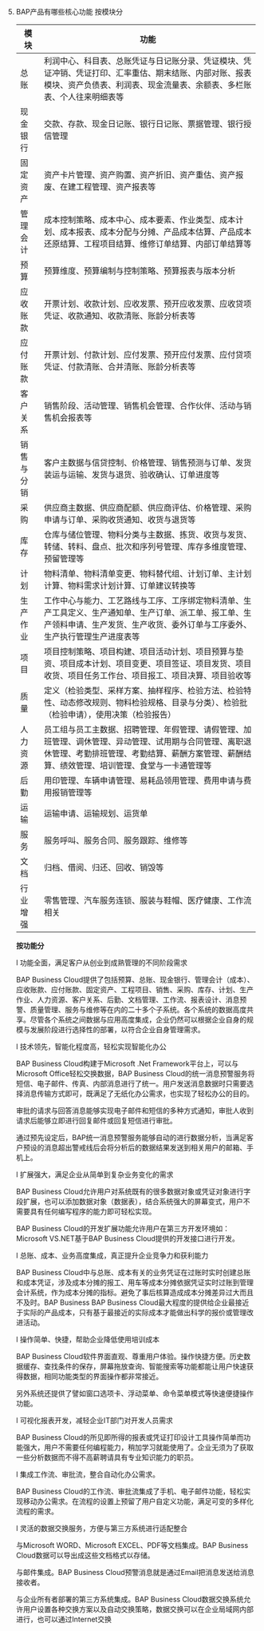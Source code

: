 5. BAP产品有哪些核心功能
   按模块分

   | **模块**   | **功能**                                                     |
   | ---------- | ------------------------------------------------------------ |
   | 总账       | 利润中心、科目表、总账凭证与日记账分录、凭证模块、凭证冲销、凭证打印、汇率重估、期末结账、内部对账、报表模块、资产负债表、利润表、现金流量表、余额表、多栏账表、个人往来明细表等 |
   | 现金银行   | 交款、存款、现金日记账、银行日记账、票据管理、银行授信管理   |
   | 固定资产   | 资产卡片管理、资产购置、资产折旧、资产重估、资产报废、在建工程管理、资产报表等 |
   | 管理会计   | 成本控制策略、成本中心、成本要素、作业类型、成本计划、成本报表、成本分配与分摊、产品成本估算、产品成本还原结算、工程项目结算、维修订单结算、内部订单结算等 |
   | 预算       | 预算维度、预算编制与控制策略、预算报表与版本分析             |
   | 应收账款   | 开票计划、收款计划、应收发票、预开应收发票、应收贷项凭证、收款通知、收款清账、账龄分析表等 |
   | 应付账款   | 开票计划、付款计划、应付发票、预开应付发票、应付贷项凭证、付款清账、合并清账、账龄分析表等 |
   | 客户关系   | 销售阶段、活动管理、销售机会管理、合作伙伴、活动与销售机会报表等 |
   | 销售与分销 | 客户主数据与信贷控制、价格管理、销售预测与订单、发货装运与运输、发货与退货、验收确认、订单进度等 |
   | 采购       | 供应商主数据、供应商配额、供应商评估、价格管理、采购申请与订单、采购收货通知、收货与退货等 |
   | 库存       | 仓库与储位管理、物料分类与主数据、拣货、收货与发货、转储、转料、盘点、批次和序列号管理、库存多维度管理、预留管理等 |
   | 计划       | 物料清单、物料清单变更、物料替代组、计划订单、主计划计算、物料需求计划计算、订单建议转换等 |
   | 生产作业   | 工作中心与能力、工艺路线与工序、工序绑定物料清单、生产工具定义、生产通知单、生产订单、派工单、报工单、生产领料申请、生产发货、生产收货、委外订单与工序委外、生产执行管理生产进度表等 |
   | 项目       | 项目控制策略、项目构建、项目活动计划、项目预算与垫资、项目成本计划、项目变更、项目签证、项目发货、项目收货、项目任务工作台、项目报工、项目决算、项目验收等 |
   | 质量       | 定义（检验类型、采样方案、抽样程序、检验方法、检验特性、动态修改规则、物料检验规格、目录与分类）、检验批（检验申请），使用决策（检验报告） |
   | 人力资源   | 员工组与员工主数据、招聘管理、年假管理、请假管理、加班管理、调休管理、异动管理、试用期与合同管理、离职退休管理、考勤排班管理、考勤结算、薪酬方案管理、薪酬结算、绩效管理、培训管理、食堂与一卡通管理等 |
   | 后勤       | 用印管理、车辆申请管理、易耗品领用管理、费用申请与费用报销管理等 |
   | 运输       | 运输申请、运输规划、运货单                                   |
   | 服务       | 服务呼叫、服务合同、服务跟踪、维修等                         |
   | 文档       | 归档、借阅、归还、回收、销毁等                               |
   | 行业增强   | 零售管理、汽车服务连锁、服装与鞋帽、医疗健康、工作流相关     |

      

   **按功能分**

   l  功能全面，满足客户从创业到成熟管理的不同阶段需求

   BAP Business Cloud提供了包括预算、总账、现金银行、管理会计（成本）、应收账款、应付账款、固定资产、工程项目、销售、采购、库存、计划、生产作业、人力资源、客户关系、后勤、文档管理、工作流、报表设计、消息预警、质量管理、服务与维修等在内的二十多个子系统。各个系统的数据高度共享。尽管各个系统之间数据与应用高度集成，企业仍然可以根据企业自身的规模与发展阶段进行选择性的部署，以符合企业自身管理需求。

   l  技术领先，智能化程度高，轻松实现智能化办公

   BAP Business Cloud构建于Microsoft .Net Framework平台上，可以与Microsoft Office轻松交换数据，BAP Business Cloud的统一消息预警服务将短信、电子邮件、传真、内部消息进行了统一。用户发送消息数据时只需要选择消息传输方式即可，既满足了无纸化办公需求，也实现了轻松办公的目的。

   审批的请求与回答消息能够实现电子邮件和短信的多种方式通知，审批人收到请求后能够立即进行回复邮件或回复短信进行审批。

   通过预先设定后，BAP统一消息预警服务能够自动的进行数据分析，当满足客户预设的消息超出警戒线后会将分析后的数据结果发送到相关用户的邮箱、手机上。

   l  扩展强大，满足企业从简单到复杂业务变化的需求

   BAP Business Cloud允许用户对系统既有的很多数据对象或凭证对象进行字段扩展，也可以添加数据对象（数据表），结合系统强大的屏幕变式，用户不需要具有任何编写程序的能力即可轻松实现。

   BAP Business Cloud的开发扩展功能允许用户在第三方开发环境如：Microsoft VS.NET基于BAP Business Cloud提供的开发接口进行开发。

   l  总账、成本、业务高度集成，真正提升企业竞争力和获利能力

   BAP Business Cloud中与总账、成本有关的业务凭证在过账时实时创建总账和成本凭证，涉及成本分摊的报工、用车等成本分摊依据凭证实时过账到管理会计系统，作为成本分摊的指标。避免了事后核算造成成本分摊差异过大而且不及时。BAP Business BAP Business Cloud最大程度的提供给企业最接近于实际的产品成本，只有基于最接近的实际成本才能做出科学的报价或管理改进活动。

   l  操作简单、快捷，帮助企业降低使用培训成本

   BAP Business Cloud软件界面直观、尊重用户体验。操作快捷方便。历史数据缓存、查找条件的保存，屏幕拖放查询、智能搜索等功能都能让用户快速获得数据，相同功能类型的界面操作都非常接近。

   另外系统还提供了譬如窗口选项卡、浮动菜单、命令菜单模式等快速便捷操作功能。

   l  可视化报表开发，减轻企业IT部门对开发人员需求

   BAP Business Cloud的所见即所得的报表或凭证打印设计工具操作简单而功能强大，用户不需要任何编程能力，稍加学习就能使用了。企业无须为了获取一些分析数据而不得不高薪聘请具有专业知识能力的职员。

   l  集成工作流、审批流，整合自动化办公需求。

   BAP Business Cloud的工作流、审批流集成了手机、电子邮件功能，轻松实现移动办公需求。在流程的设置上预留了用户自定义功能，满足可变的多样化流程的需求。

   l  灵活的数据交换服务，方便与第三方系统进行适配整合

   与Microsoft WORD、Microsoft EXCEL、PDF等文档集成。BAP Business Cloud数据可以导出成这些文档格式以存储。

   与邮件集成。BAP Business Cloud预警消息就是通过Email把消息发送给消息接收者。

   与企业所有者部署的第三方系统集成。BAP Business Cloud数据交换系统允许用户设置各种交换方案以及自动交换策略，数据交换可以在企业局域网内部进行，也可以通过Internet交换

